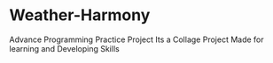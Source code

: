 # Weather-Harmony
Advance Programming Practice Project
Its a Collage Project Made for learning and Developing Skills
